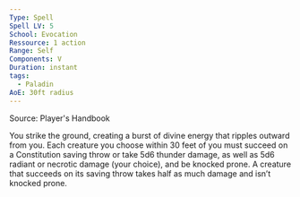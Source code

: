 ```yaml
---
Type: Spell
Spell LV: 5
School: Evocation
Ressource: 1 action
Range: Self
Components: V
Duration: instant
tags:
  - Paladin
AoE: 30ft radius
---
```

Source: Player's Handbook

You strike the ground, creating a burst of divine energy that ripples outward from you. Each creature you choose within 30 feet of you must succeed on a Constitution saving throw or take 5d6 thunder damage, as well as 5d6 radiant or necrotic damage (your choice), and be knocked prone. A creature that succeeds on its saving throw takes half as much damage and isn’t knocked prone.